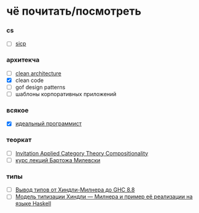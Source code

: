 # чё почитать/посмотреть

### cs
- [ ] [sicp](http://newstar.rinet.ru/~goga/sicp/sicp.pdf)

### архитекча
- [ ] [clean architecture](https://www.twirpx.com/file/2334249/)
- [x] clean code
- [ ] gof design patterns
- [ ] шаблоны корпоративных приложений

### всякое
- [x] [идеальный программист](https://www.bambook.com/book/rus/idealnyiy-programmist-kak-stat-professionalom-razrabotki-po-1807659?gclid=CjwKCAiAhc7yBRAdEiwAplGxX9Cwg_yIGSStY8sw7SNaERhGAkY7A25BM2gPCuRqWA20vBVHF2C0VBoCP0QQAvD_BwE)

### теоркат
- [ ] [Invitation Applied Category Theory Compositionality](https://www.amazon.com/Invitation-Applied-Category-Theory-Compositionality/dp/1108711820/ref=sr_1_3?adid=082VK13VJJCZTQYGWWCZ&campaign=211041&creative=374001&keywords=Category+Theory+for+Programmers&qid=1582548063&s=books&sr=1-3)
- [ ] [курс лекций Бартожа Милевски](https://www.youtube.com/watch?v=I8LbkfSSR58&list=PLbgaMIhjbmEnaH_LTkxLI7FMa2HsnawM_)

### типы

- [ ] [Вывод типов от Хиндли-Милнера до GHC 8.8](https://www.youtube.com/watch?v=_HYI7zjkrEs)
- [ ] [Модель типизации Хиндли — Милнера и пример её реализации на языке Haskell](http://www.fprog.ru/2010/issue5/roman-dushkin-hindley-milner/)
